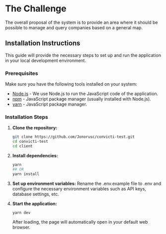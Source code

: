 # The Challenge

The overall proposal of the system is to provide an area where it should be possible to manage and query companies based on a general map.

## Installation Instructions

This guide will provide the necessary steps to set up and run the application in your local development environment.

### Prerequisites

Make sure you have the following tools installed on your system:

- [Node.js](https://nodejs.org) - We use Node.js to run the JavaScript code of the application.
- [npm](https://www.npmjs.com/) - JavaScript package manager (usually installed with Node.js).
- [yarn](https://classic.yarnpkg.com/lang/en/docs/install/) - JavaScript package manager.

### Installation Steps

1. **Clone the repository:**

   ```sh
   git clone https://github.com/Jonorusc/convicti-test.git
   cd convicti-test
   cd client
   ```

2. **Install dependencies:**

   ```sh
   yarn
   ## OR
   yarn install
   ```

3. **Set up environment variables:**
   Rename the .env.example file to .env and configure the necessary environment variables such as API keys, database settings, etc.

4. **Start the application:**
   ```sh
   yarn dev
   ```
   After loading, the page will automatically open in your default web browser.
